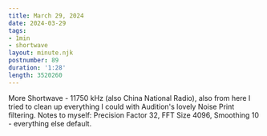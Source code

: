 ```yaml
---
title: March 29, 2024
date: 2024-03-29
tags:
- 1min
- shortwave
layout: minute.njk
postnumber: 89
duration: '1:28'
length: 3520260
---
```

More Shortwave - 11750 kHz (also China National Radio), also from here I tried to clean up everything I could with Audition's lovely Noise Print filtering. Notes to myself: Precision Factor 32, FFT Size 4096, Smoothing 10 - everything else default.   